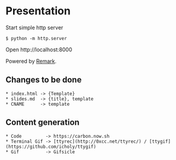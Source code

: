 # Presentation

Start simple http server

    $ python -m http.server

Open http://localhost:8000

Powered by [Remark](https://remarkjs.com).

## Changes to be done

    * index.html -> {Template}
    * slides.md  -> {title}, template
    * CNAME      -> template

## Content generation

    * Code         -> https://carbon.now.sh
    * Terminal Gif -> [ttyrec](http://0xcc.net/ttyrec/) / [ttygif](https://github.com/icholy/ttygif)
    * Gif          -> Gifsicle

